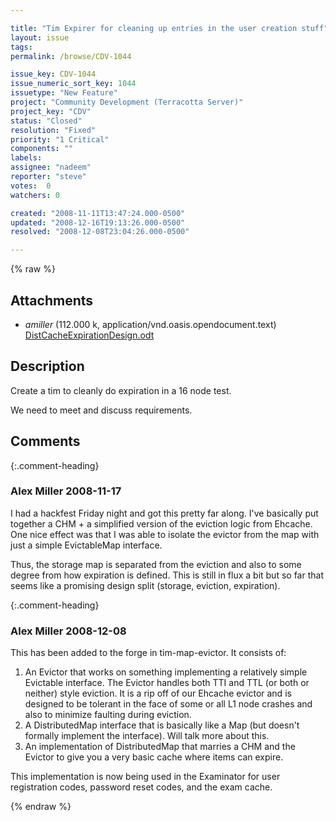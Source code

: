 ```yaml
---

title: "Tim Expirer for cleaning up entries in the user creation stuff"
layout: issue
tags: 
permalink: /browse/CDV-1044

issue_key: CDV-1044
issue_numeric_sort_key: 1044
issuetype: "New Feature"
project: "Community Development (Terracotta Server)"
project_key: "CDV"
status: "Closed"
resolution: "Fixed"
priority: "1 Critical"
components: ""
labels: 
assignee: "nadeem"
reporter: "steve"
votes:  0
watchers: 0

created: "2008-11-11T13:47:24.000-0500"
updated: "2008-12-16T19:13:26.000-0500"
resolved: "2008-12-08T23:04:26.000-0500"

---
```




{% raw %}


## Attachments

* <em>amiller</em> (112.000 k, application/vnd.oasis.opendocument.text) [DistCacheExpirationDesign.odt](/attachments/CDV/CDV-1044/DistCacheExpirationDesign.odt)




## Description

<div markdown="1" class="description">

Create a tim to cleanly do expiration in a 16 node test.

We need to meet and discuss requirements.

</div>

## Comments


{:.comment-heading}
### **Alex Miller** <span class="date">2008-11-17</span>

<div markdown="1" class="comment">

I had a hackfest Friday night and got this pretty far along.  I've basically put together a CHM + a simplified version of the eviction logic from Ehcache.  One nice effect was that I was able to isolate the evictor from the map with just a simple EvictableMap interface.

Thus, the storage map is separated from the eviction and also to some degree from how expiration is defined.  This is still in flux a bit but so far that seems like a promising design split (storage, eviction, expiration).  

</div>


{:.comment-heading}
### **Alex Miller** <span class="date">2008-12-08</span>

<div markdown="1" class="comment">

This has been added to the forge in tim-map-evictor.  It consists of:

1) An Evictor that works on something implementing a relatively simple Evictable interface. The Evictor handles both TTI and TTL (or both or neither) style eviction.  It is a rip off of our Ehcache evictor and is designed to be tolerant in the face of some or all L1 node crashes and also to minimize faulting during eviction.
2) A DistributedMap interface that is basically like a Map (but doesn't formally implement the interface).  Will talk more about this.
3) An implementation of DistributedMap that marries a CHM and the Evictor to give you a very basic cache where items can expire.  

This implementation is now being used in the Examinator for user registration codes, password reset codes, and the exam cache.

</div>



{% endraw %}
